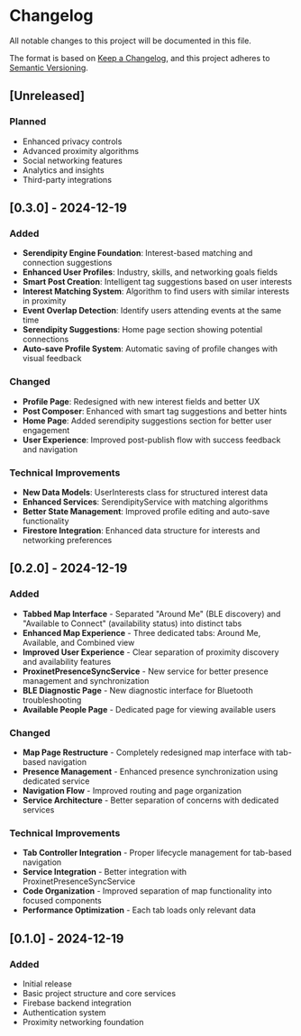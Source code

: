 # Changelog

All notable changes to this project will be documented in this file.

The format is based on [Keep a Changelog](https://keepachangelog.com/en/1.0.0/),
and this project adheres to [Semantic Versioning](https://semver.org/spec/v2.0.0.html).

## [Unreleased]

### Planned
- Enhanced privacy controls
- Advanced proximity algorithms
- Social networking features
- Analytics and insights
- Third-party integrations

## [0.3.0] - 2024-12-19

### Added
- **Serendipity Engine Foundation**: Interest-based matching and connection suggestions
- **Enhanced User Profiles**: Industry, skills, and networking goals fields
- **Smart Post Creation**: Intelligent tag suggestions based on user interests
- **Interest Matching System**: Algorithm to find users with similar interests in proximity
- **Event Overlap Detection**: Identify users attending events at the same time
- **Serendipity Suggestions**: Home page section showing potential connections
- **Auto-save Profile System**: Automatic saving of profile changes with visual feedback

### Changed
- **Profile Page**: Redesigned with new interest fields and better UX
- **Post Composer**: Enhanced with smart tag suggestions and better hints
- **Home Page**: Added serendipity suggestions section for better user engagement
- **User Experience**: Improved post-publish flow with success feedback and navigation

### Technical Improvements
- **New Data Models**: UserInterests class for structured interest data
- **Enhanced Services**: SerendipityService with matching algorithms
- **Better State Management**: Improved profile editing and auto-save functionality
- **Firestore Integration**: Enhanced data structure for interests and networking preferences

## [0.2.0] - 2024-12-19

### Added
- **Tabbed Map Interface** - Separated "Around Me" (BLE discovery) and "Available to Connect" (availability status) into distinct tabs
- **Enhanced Map Experience** - Three dedicated tabs: Around Me, Available, and Combined view
- **Improved User Experience** - Clear separation of proximity discovery and availability features
- **ProxinetPresenceSyncService** - New service for better presence management and synchronization
- **BLE Diagnostic Page** - New diagnostic interface for Bluetooth troubleshooting
- **Available People Page** - Dedicated page for viewing available users

### Changed
- **Map Page Restructure** - Completely redesigned map interface with tab-based navigation
- **Presence Management** - Enhanced presence synchronization using dedicated service
- **Navigation Flow** - Improved routing and page organization
- **Service Architecture** - Better separation of concerns with dedicated services

### Technical Improvements
- **Tab Controller Integration** - Proper lifecycle management for tab-based navigation
- **Service Integration** - Better integration with ProxinetPresenceSyncService
- **Code Organization** - Improved separation of map functionality into focused components
- **Performance Optimization** - Each tab loads only relevant data

## [0.1.0] - 2024-12-19

### Added
- Initial release
- Basic project structure and core services
- Firebase backend integration
- Authentication system
- Proximity networking foundation
